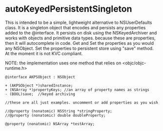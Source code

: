 autoKeyedPersistentSingleton
============================

  This is intended to be a simple, lightweight alternative to NSUserDefaults class.
  It is a singleton object that encodes and persists any properties added to the @interface.
  It persists on disk using the NSKeyedArchiver and works with objects and primitive data types.
  because these are properties, then it will autocomplete in code.
  Get and Set the properties as you would any NSObject.
  Set the properties to persistent store using "save" method.
  At the moment it is not KVC compliant.
  
  NOTE: the implementation uses one method that relies on <objc/objc-runtime.h>
  
  ```
  @interface AKPSObject : NSObject

+ (AKPSObject *)sharedInstance;
+ (NSArray *)propertyKeys; //an array of property names as strings
- (BOOL)save;  //keyed archiving

//these are all just examples. uncomment or add properties as you wish

//@property (nonatomic) NSString *stringProperty;
//@property (nonatomic) double doubleProperty;

@property (nonatomic) NSArray *testArray;
```

